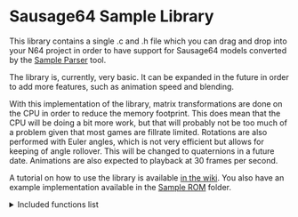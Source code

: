 # Sausage64 Sample Library

This library contains a single .c and .h file which you can drag and drop into your N64 project in order to have support for Sausage64 models converted by the [Sample Parser](../Sample%20Parser) tool.

The library is, currently, very basic. It can be expanded in the future in order to add more features, such as animation speed and blending. 

With this implementation of the library, matrix transformations are done on the CPU in order to reduce the memory footprint. This does mean that the CPU will be doing a bit more work, but that will probably not be too much of a problem given that most games are fillrate limited. Rotations are also performed with Euler angles, which is not very efficient but allows for keeping of angle rollover. This will be changed to quaternions in a future date. Animations are also expected to playback at 30 frames per second.

A tutorial on how to use the library is available [in the wiki](../../../wiki/4%29-Sample-library-tutorial). You also have an example implementation available in the [Sample ROM](../Sample%20ROM) folder.

<details><summary>Included functions list</summary>
<p>
    
```c
/*==============================
    sausage64_initmodel
    Initialize a model helper struct
    @param The model helper to initialize
    @param The model data 
    @param An array of matrices for each mesh part
==============================*/
extern void sausage64_initmodel(s64ModelHelper* mdl, s64ModelData* mdldata, Mtx* matrices);

/*==============================
    sausage64_set_predrawfunc
    Set a function that gets called before any mesh is rendered
    @param The model helper pointer
    @param The pre draw function
==============================*/
extern void sausage64_set_anim(s64ModelHelper* mdl, u16 anim);

/*==============================
    sausage64_set_postdrawfunc
    Set a function that gets called after any mesh is rendered
    @param The model helper pointer
    @param The post draw function
==============================*/
extern void sausage64_set_predrawfunc(s64ModelHelper* mdl, void (*predraw)(u16));

/*==============================
    sausage64_update_anim
    Updates the animation frame index based on the animation 
    tick
    @param The model helper pointer
==============================*/
extern void sausage64_set_postdrawfunc(s64ModelHelper* mdl, void (*postdraw)(u16));

/*==============================
    sausage64_advance_anim
    Advances the animation tick. Assumes model is animated
    at 30FPS, and that this model has animations.
    @param The model helper pointer
==============================*/
extern void sausage64_advance_anim(s64ModelHelper* mdl);

/*==============================
    sausage64_drawmodel
    Renders a Sausage64 model
    @param A pointer to a display list pointer
    @param The model helper data
==============================*/
extern void sausage64_drawmodel(Gfx** glistp, s64ModelHelper* mdl);
```
</p>
</details>
</br>
